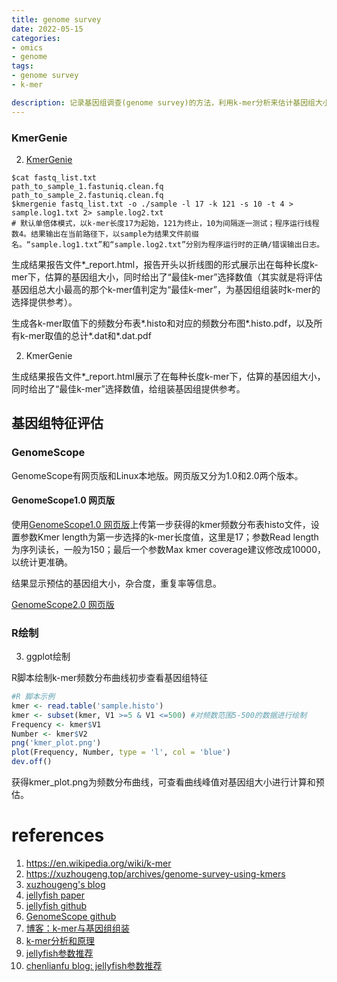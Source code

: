 ```yaml
---
title: genome survey
date: 2022-05-15
categories:
- omics
- genome
tags:
- genome survey
- k-mer

description: 记录基因组调查(genome survey)的方法，利用k-mer分析来估计基因组大小，杂合度等基本信息。
---
```


<div align="middle"><music URL></div>



### KmerGenie
2. [KmerGenie](http://blog.sciencenet.cn/blog-3406804-1159967.html)
```
$cat fastq_list.txt
path_to_sample_1.fastuniq.clean.fq
path_to_sample_2.fastuniq.clean.fq
$kmergenie fastq_list.txt -o ./sample -l 17 -k 121 -s 10 -t 4 > sample.log1.txt 2> sample.log2.txt
# 默认单倍体模式，以k-mer长度17为起始，121为终止，10为间隔逐一测试；程序运行线程数4。结果输出在当前路径下，以sample为结果文件前缀名。“sample.log1.txt”和“sample.log2.txt”分别为程序运行时的正确/错误输出日志。
```
生成结果报告文件*_report.html，报告开头以折线图的形式展示出在每种长度k-mer下，估算的基因组大小，同时给出了“最佳k-mer”选择数值（其实就是将评估基因组总大小最高的那个k-mer值判定为“最佳k-mer”，为基因组组装时k-mer的选择提供参考）。

生成各k-mer取值下的频数分布表*.histo和对应的频数分布图*.histo.pdf，以及所有k-mer取值的总计*.dat和*.dat.pdf

2. KmerGenie

生成结果报告文件*_report.html展示了在每种长度k-mer下，估算的基因组大小，同时给出了“最佳k-mer”选择数值，给组装基因组提供参考。

## 基因组特征评估
### GenomeScope
GenomeScope有网页版和Linux本地版。网页版又分为1.0和2.0两个版本。

#### GenomeScope1.0 网页版
使用[GenomeScope1.0 网页版](http://qb.cshl.edu/genomescope/)上传第一步获得的kmer频数分布表histo文件，设置参数Kmer length为第一步选择的k-mer长度值，这里是17；参数Read length为序列读长，一般为150；最后一个参数Max kmer coverage建议修改成10000，以统计更准确。

结果显示预估的基因组大小，杂合度，重复率等信息。

[GenomeScope2.0 网页版](http://qb.cshl.edu/genomescope/genomescope2.0)


### R绘制
3. ggplot绘制

R脚本绘制k-mer频数分布曲线初步查看基因组特征
```R
#R 脚本示例
kmer <- read.table('sample.histo')
kmer <- subset(kmer, V1 >=5 & V1 <=500) #对频数范围5-500的数据进行绘制 
Frequency <- kmer$V1
Number <- kmer$V2
png('kmer_plot.png')
plot(Frequency, Number, type = 'l', col = 'blue')
dev.off()
```
获得kmer_plot.png为频数分布曲线，可查看曲线峰值对基因组大小进行计算和预估。


# references
1. https://en.wikipedia.org/wiki/k-mer
2. https://xuzhougeng.top/archives/genome-survey-using-kmers
3. [xuzhougeng's blog](https://www.jianshu.com/p/85de8f025899)
4. [jellyfish paper](https://academic.oup.com/bioinformatics/article/27/6/764/234905?login=true)
5. [jellyfish github](https://github.com/gmarcais/Jellyfish)
6. [GenomeScope github](https://github.com/schatzlab/genomescope)
7. [博客：k-mer与基因组组装](https://cloud.tencent.com/developer/article/1613847)
8. [k-mer分析和原理](https://www.bbsmax.com/A/lk5aQMxP51/)
9. [jellyfish参数推荐](https://www.bilibili.com/read/cv16360242)
10. [chenlianfu blog: jellyfish参数推荐](http://www.chenlianfu.com/?p=806)